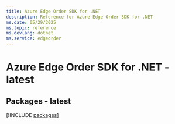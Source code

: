 ```yaml
---
title: Azure Edge Order SDK for .NET
description: Reference for Azure Edge Order SDK for .NET
ms.date: 05/29/2025
ms.topic: reference
ms.devlang: dotnet
ms.service: edgeorder
---
```

# Azure Edge Order SDK for .NET - latest
## Packages - latest
[!INCLUDE [packages](edge-order-index.md)]